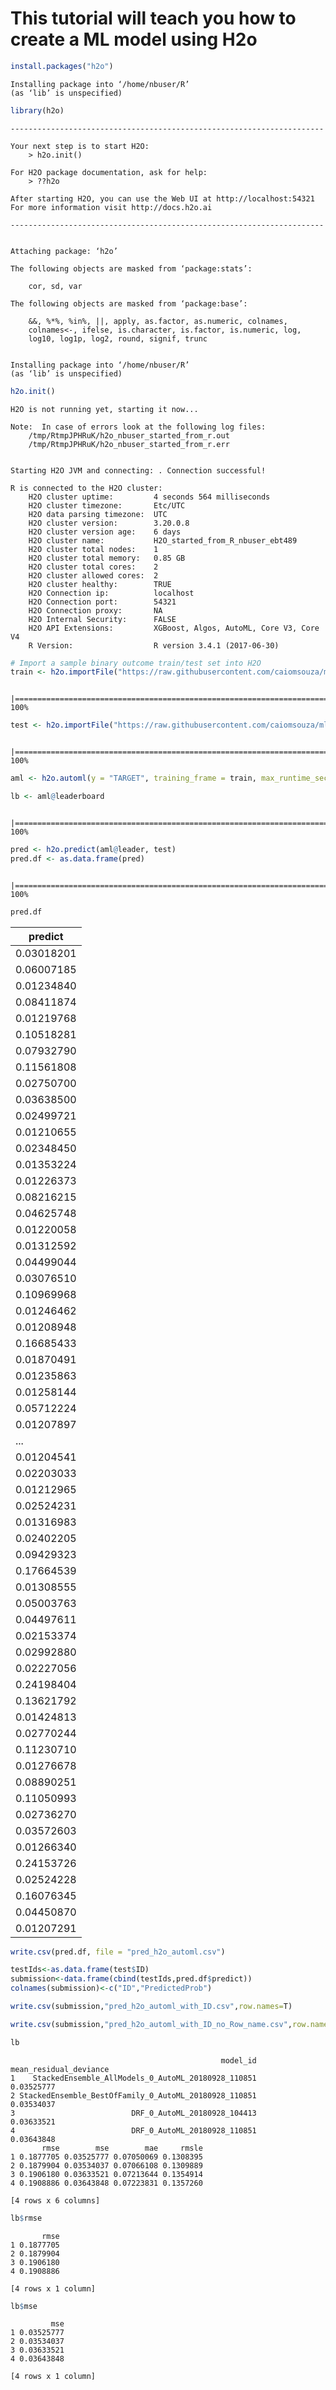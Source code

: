 
# This tutorial will teach you how to create a ML model using H2o


```R
install.packages("h2o")
```

    Installing package into ‘/home/nbuser/R’
    (as ‘lib’ is unspecified)



```R
library(h2o)
```

    
    ----------------------------------------------------------------------
    
    Your next step is to start H2O:
        > h2o.init()
    
    For H2O package documentation, ask for help:
        > ??h2o
    
    After starting H2O, you can use the Web UI at http://localhost:54321
    For more information visit http://docs.h2o.ai
    
    ----------------------------------------------------------------------
    
    
    Attaching package: ‘h2o’
    
    The following objects are masked from ‘package:stats’:
    
        cor, sd, var
    
    The following objects are masked from ‘package:base’:
    
        &&, %*%, %in%, ||, apply, as.factor, as.numeric, colnames,
        colnames<-, ifelse, is.character, is.factor, is.numeric, log,
        log10, log1p, log2, round, signif, trunc
    



```R

```

    Installing package into ‘/home/nbuser/R’
    (as ‘lib’ is unspecified)



```R
h2o.init()
```

    
    H2O is not running yet, starting it now...
    
    Note:  In case of errors look at the following log files:
        /tmp/RtmpJPHRuK/h2o_nbuser_started_from_r.out
        /tmp/RtmpJPHRuK/h2o_nbuser_started_from_r.err
    
    
    Starting H2O JVM and connecting: . Connection successful!
    
    R is connected to the H2O cluster: 
        H2O cluster uptime:         4 seconds 564 milliseconds 
        H2O cluster timezone:       Etc/UTC 
        H2O data parsing timezone:  UTC 
        H2O cluster version:        3.20.0.8 
        H2O cluster version age:    6 days  
        H2O cluster name:           H2O_started_from_R_nbuser_ebt489 
        H2O cluster total nodes:    1 
        H2O cluster total memory:   0.85 GB 
        H2O cluster total cores:    2 
        H2O cluster allowed cores:  2 
        H2O cluster healthy:        TRUE 
        H2O Connection ip:          localhost 
        H2O Connection port:        54321 
        H2O Connection proxy:       NA 
        H2O Internal Security:      FALSE 
        H2O API Extensions:         XGBoost, Algos, AutoML, Core V3, Core V4 
        R Version:                  R version 3.4.1 (2017-06-30) 
    



```R
# Import a sample binary outcome train/test set into H2O
train <- h2o.importFile("https://raw.githubusercontent.com/caiomsouza/ml-open-datasets/master/csv-dataset/kaggle-santander-train.csv")


```

      |======================================================================| 100%



```R
test <- h2o.importFile("https://raw.githubusercontent.com/caiomsouza/ml-open-datasets/master/csv-dataset/kaggle-santander-test.csv")

```

      |======================================================================| 100%



```R
aml <- h2o.automl(y = "TARGET", training_frame = train, max_runtime_secs = 60)

lb <- aml@leaderboard 
```

      |======================================================================| 100%



```R
pred <- h2o.predict(aml@leader, test)
pred.df <- as.data.frame(pred)

```

      |======================================================================| 100%



```R
pred.df
```


<table>
<thead><tr><th>predict</th></tr></thead>
<tbody>
	<tr><td>0.03018201</td></tr>
	<tr><td>0.06007185</td></tr>
	<tr><td>0.01234840</td></tr>
	<tr><td>0.08411874</td></tr>
	<tr><td>0.01219768</td></tr>
	<tr><td>0.10518281</td></tr>
	<tr><td>0.07932790</td></tr>
	<tr><td>0.11561808</td></tr>
	<tr><td>0.02750700</td></tr>
	<tr><td>0.03638500</td></tr>
	<tr><td>0.02499721</td></tr>
	<tr><td>0.01210655</td></tr>
	<tr><td>0.02348450</td></tr>
	<tr><td>0.01353224</td></tr>
	<tr><td>0.01226373</td></tr>
	<tr><td>0.08216215</td></tr>
	<tr><td>0.04625748</td></tr>
	<tr><td>0.01220058</td></tr>
	<tr><td>0.01312592</td></tr>
	<tr><td>0.04499044</td></tr>
	<tr><td>0.03076510</td></tr>
	<tr><td>0.10969968</td></tr>
	<tr><td>0.01246462</td></tr>
	<tr><td>0.01208948</td></tr>
	<tr><td>0.16685433</td></tr>
	<tr><td>0.01870491</td></tr>
	<tr><td>0.01235863</td></tr>
	<tr><td>0.01258144</td></tr>
	<tr><td>0.05712224</td></tr>
	<tr><td>0.01207897</td></tr>
	<tr><td>...</td></tr>
	<tr><td>0.01204541</td></tr>
	<tr><td>0.02203033</td></tr>
	<tr><td>0.01212965</td></tr>
	<tr><td>0.02524231</td></tr>
	<tr><td>0.01316983</td></tr>
	<tr><td>0.02402205</td></tr>
	<tr><td>0.09429323</td></tr>
	<tr><td>0.17664539</td></tr>
	<tr><td>0.01308555</td></tr>
	<tr><td>0.05003763</td></tr>
	<tr><td>0.04497611</td></tr>
	<tr><td>0.02153374</td></tr>
	<tr><td>0.02992880</td></tr>
	<tr><td>0.02227056</td></tr>
	<tr><td>0.24198404</td></tr>
	<tr><td>0.13621792</td></tr>
	<tr><td>0.01424813</td></tr>
	<tr><td>0.02770244</td></tr>
	<tr><td>0.11230710</td></tr>
	<tr><td>0.01276678</td></tr>
	<tr><td>0.08890251</td></tr>
	<tr><td>0.11050993</td></tr>
	<tr><td>0.02736270</td></tr>
	<tr><td>0.03572603</td></tr>
	<tr><td>0.01266340</td></tr>
	<tr><td>0.24153726</td></tr>
	<tr><td>0.02524228</td></tr>
	<tr><td>0.16076345</td></tr>
	<tr><td>0.04450870</td></tr>
	<tr><td>0.01207291</td></tr>
</tbody>
</table>




```R
write.csv(pred.df, file = "pred_h2o_automl.csv")
```


```R
testIds<-as.data.frame(test$ID)
submission<-data.frame(cbind(testIds,pred.df$predict))
colnames(submission)<-c("ID","PredictedProb")
```


```R
write.csv(submission,"pred_h2o_automl_with_ID.csv",row.names=T)
```


```R
write.csv(submission,"pred_h2o_automl_with_ID_no_Row_name.csv",row.names=F)
```


```R
lb
```


                                                   model_id mean_residual_deviance
    1    StackedEnsemble_AllModels_0_AutoML_20180928_110851             0.03525777
    2 StackedEnsemble_BestOfFamily_0_AutoML_20180928_110851             0.03534037
    3                          DRF_0_AutoML_20180928_104413             0.03633521
    4                          DRF_0_AutoML_20180928_110851             0.03643848
           rmse        mse        mae     rmsle
    1 0.1877705 0.03525777 0.07050069 0.1308395
    2 0.1879904 0.03534037 0.07066108 0.1309889
    3 0.1906180 0.03633521 0.07213644 0.1354914
    4 0.1908886 0.03643848 0.07223831 0.1357260
    
    [4 rows x 6 columns] 



```R
lb$rmse
```


           rmse
    1 0.1877705
    2 0.1879904
    3 0.1906180
    4 0.1908886
    
    [4 rows x 1 column] 



```R
lb$mse
```


             mse
    1 0.03525777
    2 0.03534037
    3 0.03633521
    4 0.03643848
    
    [4 rows x 1 column] 

